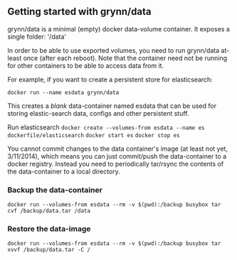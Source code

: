 ## Getting started with grynn/data

grynn/data is a minimal (empty) docker data-volume container. It exposes a single folder: '/data'

In order to be able to use exported volumes, you need to run grynn/data at-least once (after each reboot). Note that the container need not be running for other containers to be able to access data from it. 

For example, if you want to create a persistent store for elasticsearch:

`docker run --name esdata grynn/data`

This creates a _blank_ data-container named esdata that can be used for storing elastic-search data, configs and other persistent stuff.

Run elasticsearch
`docker create --volumes-from esdata --name es dockerfile/elasticsearch`
`docker start es`
`docker stop es`

You cannot commit changes to the data container's image (at least not yet, 3/11/2014), which means you can just commit/push the data-container to a docker registry. Instead you need to periodically tar/rsync  the contents of the data-container to a local directory. 

### Backup the data-container
`docker run --volumes-from esdata --rm -v $(pwd):/backup busybox tar cvf /backup/data.tar /data`

### Restore the data-image
`docker run --volumes-from esdata --rm -v $(pwd):/backup busybox tar xvvf /backup/data.tar -C /`
